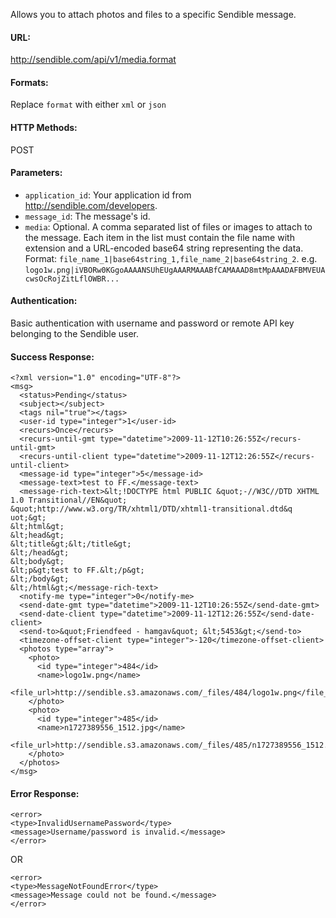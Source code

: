 Allows you to attach photos and files to a specific Sendible message.

#### URL: ####
http://sendible.com/api/v1/media.format

#### Formats: ####
Replace `format` with either `xml` or `json`

#### HTTP Methods: ####
POST

#### Parameters: ####
  * `application_id`: Your application id from http://sendible.com/developers.
  * `message_id`: The message's id.
  * `media`: Optional. A comma separated list of files or images to attach to the message. Each item in the list must contain the file name with extension and a URL-encoded base64 string representing the data. Format: `file_name_1|base64string_1,file_name_2|base64string_2`. e.g. `logo1w.png|iVBORw0KGgoAAAANSUhEUgAAARMAAABfCAMAAAD8mtMpAAADAFBMVEUAcwsOcRojZitLflOWBR...`

#### Authentication: ####
Basic authentication with username and password or remote API key belonging to the Sendible user.

#### Success Response: ####
```
<?xml version="1.0" encoding="UTF-8"?>
<msg>
  <status>Pending</status>
  <subject></subject>
  <tags nil="true"></tags>
  <user-id type="integer">1</user-id>
  <recurs>Once</recurs>
  <recurs-until-gmt type="datetime">2009-11-12T10:26:55Z</recurs-until-gmt>
  <recurs-until-client type="datetime">2009-11-12T12:26:55Z</recurs-until-client>
  <message-id type="integer">5</message-id>
  <message-text>test to FF.</message-text>
  <message-rich-text>&lt;!DOCTYPE html PUBLIC &quot;-//W3C//DTD XHTML 1.0 Transitional//EN&quot; &quot;http://www.w3.org/TR/xhtml1/DTD/xhtml1-transitional.dtd&q
uot;&gt;
&lt;html&gt;
&lt;head&gt;
&lt;title&gt;&lt;/title&gt;
&lt;/head&gt;
&lt;body&gt;
&lt;p&gt;test to FF.&lt;/p&gt;
&lt;/body&gt;
&lt;/html&gt;</message-rich-text>
  <notify-me type="integer">0</notify-me>
  <send-date-gmt type="datetime">2009-11-12T10:26:55Z</send-date-gmt>
  <send-date-client type="datetime">2009-11-12T12:26:55Z</send-date-client>
  <send-to>&quot;Friendfeed - hamgav&quot; &lt;5453&gt;</send-to>
  <timezone-offset-client type="integer">-120</timezone-offset-client>
  <photos type="array"> 
    <photo> 
      <id type="integer">484</id> 
      <name>logo1w.png</name> 
      <file_url>http://sendible.s3.amazonaws.com/_files/484/logo1w.png</file_url> 
    </photo> 
    <photo> 
      <id type="integer">485</id> 
      <name>n1727389556_1512.jpg</name> 
      <file_url>http://sendible.s3.amazonaws.com/_files/485/n1727389556_1512.jpg</file_url> 
    </photo> 
  </photos> 
</msg>
```

#### Error Response: ####
```
<error>
<type>InvalidUsernamePassword</type>
<message>Username/password is invalid.</message>
</error>
```

OR

```
<error>
<type>MessageNotFoundError</type>
<message>Message could not be found.</message>
</error>
```